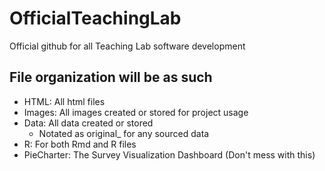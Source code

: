 # OfficialTeachingLab
Official github for all Teaching Lab software development

## File organization will be as such

- HTML: All html files
- Images: All images created or stored for project usage
- Data: All data created or stored
  - Notated as original_ for any sourced data
- R: For both Rmd and R files
- PieCharter: The Survey Visualization Dashboard (Don't mess with this)
